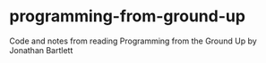 # programming-from-ground-up
Code and notes from reading Programming from the Ground Up by Jonathan Bartlett
